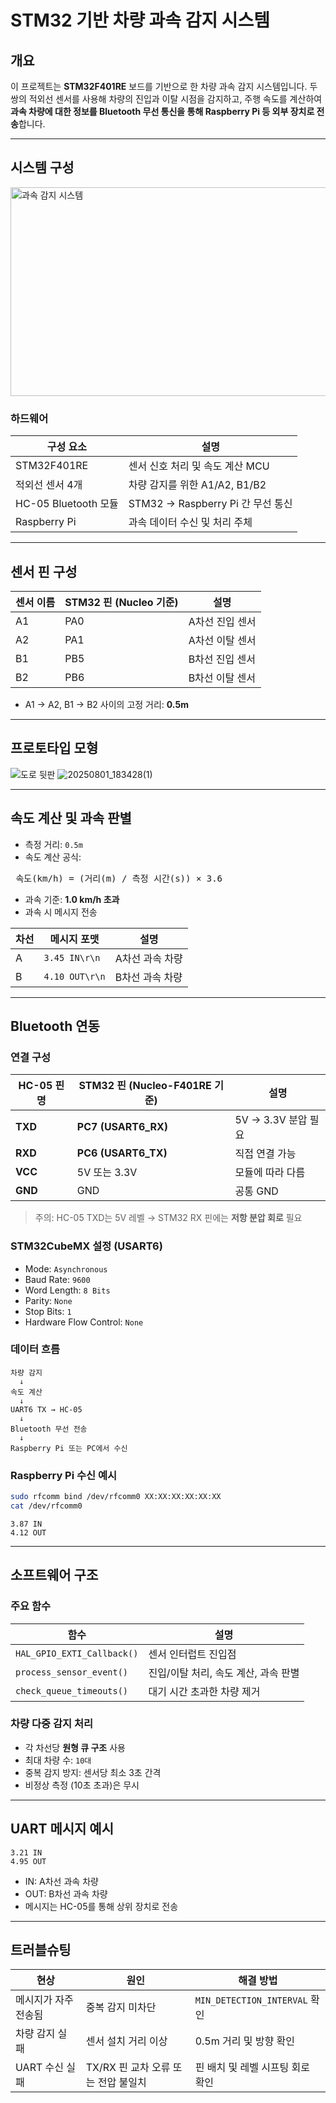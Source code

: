# STM32 기반 차량 과속 감지 시스템

## 개요

이 프로젝트는 **STM32F401RE** 보드를 기반으로 한 차량 과속 감지 시스템입니다. 두 쌍의 적외선 센서를 사용해 차량의 진입과 이탈 시점을 감지하고, 주행 속도를 계산하여 **과속 차량에 대한 정보를 Bluetooth 무선 통신을 통해 Raspberry Pi 등 외부 장치로 전송**합니다.

---

## 시스템 구성
<img width="1344" height="334" alt="과속 감지 시스템" src="https://github.com/user-attachments/assets/bbfdfef9-c2d6-4abd-a738-e4d3e4a3234d" />

### 하드웨어

| 구성 요소 | 설명 |
|-----------|------|
| STM32F401RE | 센서 신호 처리 및 속도 계산 MCU |
| 적외선 센서 4개 | 차량 감지를 위한 A1/A2, B1/B2 |
| HC-05 Bluetooth 모듈 | STM32 → Raspberry Pi 간 무선 통신 |
| Raspberry Pi | 과속 데이터 수신 및 처리 주체 |

---

## 센서 핀 구성

| 센서 이름 | STM32 핀 (Nucleo 기준) | 설명 |
|-----------|-------------------------|------|
| A1        | PA0                    | A차선 진입 센서 |
| A2        | PA1                    | A차선 이탈 센서 |
| B1        | PB5                    | B차선 진입 센서 |
| B2        | PB6                    | B차선 이탈 센서 |

- A1 → A2, B1 → B2 사이의 고정 거리: **0.5m**

---

## 프로토타입 모형
![도로 뒷판](https://github.com/user-attachments/assets/57cbb838-7f3c-4d4b-81d0-60c81ea2938f)
![20250801_183428(1)](https://github.com/user-attachments/assets/d0fe94dc-b63c-4ec2-995f-daacea75eceb)

---

## 속도 계산 및 과속 판별

- 측정 거리: `0.5m`
- 속도 계산 공식:

<pre> 속도(km/h) = (거리(m) / 측정 시간(s)) × 3.6 </pre>

- 과속 기준: **1.0 km/h 초과**
- 과속 시 메시지 전송

| 차선 | 메시지 포맷        | 설명              |
|------|-------------------|-------------------|
| A    | `3.45 IN\r\n`     | A차선 과속 차량   |
| B    | `4.10 OUT\r\n`    | B차선 과속 차량   |

---

## Bluetooth 연동

### 연결 구성

| HC-05 핀명 | STM32 핀 (Nucleo-F401RE 기준) | 설명 |
|------------|-------------------------------|------|
| **TXD**    | **PC7 (USART6_RX)**           | 5V → 3.3V 분압 필요 |
| **RXD**    | **PC6 (USART6_TX)**           | 직접 연결 가능 |
| **VCC**    | 5V 또는 3.3V                   | 모듈에 따라 다름 |
| **GND**    | GND                            | 공통 GND |

> 주의: HC-05 TXD는 5V 레벨 → STM32 RX 핀에는 **저항 분압 회로** 필요

### STM32CubeMX 설정 (USART6)

- Mode: `Asynchronous`
- Baud Rate: `9600`
- Word Length: `8 Bits`
- Parity: `None`
- Stop Bits: `1`
- Hardware Flow Control: `None`

### 데이터 흐름

```text
차량 감지
  ↓
속도 계산
  ↓
UART6 TX → HC-05
  ↓
Bluetooth 무선 전송
  ↓
Raspberry Pi 또는 PC에서 수신
````

### Raspberry Pi 수신 예시

```bash
sudo rfcomm bind /dev/rfcomm0 XX:XX:XX:XX:XX:XX
cat /dev/rfcomm0
```

```text
3.87 IN
4.12 OUT
```

---

## 소프트웨어 구조

### 주요 함수

| 함수                         | 설명                     |
| -------------------------- | ---------------------- |
| `HAL_GPIO_EXTI_Callback()` | 센서 인터럽트 진입점            |
| `process_sensor_event()`   | 진입/이탈 처리, 속도 계산, 과속 판별 |
| `check_queue_timeouts()`   | 대기 시간 초과한 차량 제거        |

### 차량 다중 감지 처리

* 각 차선당 **원형 큐 구조** 사용
* 최대 차량 수: `10대`
* 중복 감지 방지: 센서당 최소 3초 간격
* 비정상 측정 (10초 초과)은 무시

---

## UART 메시지 예시

```text
3.21 IN
4.95 OUT
```

* IN: A차선 과속 차량
* OUT: B차선 과속 차량
* 메시지는 HC-05를 통해 상위 장치로 전송

---

## 트러블슈팅

| 현상          | 원인                      | 해결 방법                       |
| ----------- | ----------------------- | --------------------------- |
| 메시지가 자주 전송됨 | 중복 감지 미차단               | `MIN_DETECTION_INTERVAL` 확인 |
| 차량 감지 실패    | 센서 설치 거리 이상             | 0.5m 거리 및 방향 확인             |
| UART 수신 실패  | TX/RX 핀 교차 오류 또는 전압 불일치 | 핀 배치 및 레벨 시프팅 회로 확인         |

